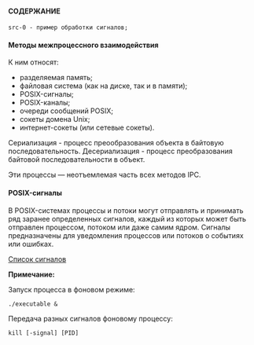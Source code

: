 #### СОДЕРЖАНИЕ

```
src-0 - пример обработки сигналов;
```

#### Методы межпроцессного взаимодействия

К ним относят:
- разделяемая память;
- файловая система (как на диске, так и в памяти);
- POSIX-сигналы;
- POSIX-каналы;
- очереди сообщений POSIX;
- сокеты домена Unix;
- интернет-сокеты (или сетевые сокеты).

Сериализация - процесс преообразования объекта в байтовую последовательность.
Десериализация - процесс преобразования байтовой последовательности в объект.

Эти процессы — неотъемлемая часть всех методов IPC.

#### POSIX-сигналы

В POSIX-системах процессы и потоки могут отправлять и принимать ряд заранее определенных сигналов, 
каждый из которых может быть отправлен процессом, потоком или даже самим ядром. Cигналы предназначены для 
уведомления процессов или потоков о событиях или ошибках.

[Список сигналов](http://www.man7.org/linux/man-pages/man7/signal.7.html)

**Примечание:**

Запуск процесса в фоновом режиме:

```
./executable &
```

Передача разных сигналов фоновому процессу:

```
kill [-signal] [PID]
```


